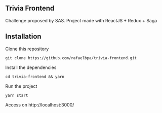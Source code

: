 ## Trivia Frontend

Challenge proposed by SAS. Project made with ReactJS + Redux + Saga

## Installation

Clone this repository
```
git clone https://github.com/rafaelbpa/trivia-frontend.git
```

Install the dependencies
```
cd trivia-frontend && yarn
```

Run the project
```
yarn start
```

Access on http://localhost:3000/
